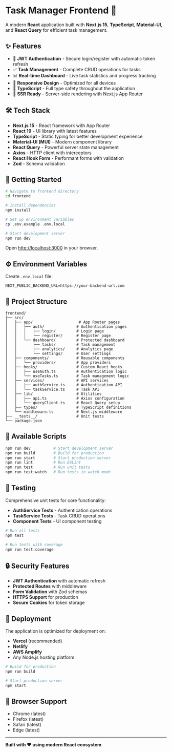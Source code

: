 # Task Manager Frontend 🚀

A modern **React** application built with **Next.js 15**, **TypeScript**, **Material-UI**, and **React Query** for efficient task management.

## ✨ Features

- 🔐 **JWT Authentication** - Secure login/register with automatic token refresh
- ✅ **Task Management** - Complete CRUD operations for tasks
- 📊 **Real-time Dashboard** - Live task statistics and progress tracking
- 📱 **Responsive Design** - Optimized for all devices
- 🎯 **TypeScript** - Full type safety throughout the application
- 🚀 **SSR Ready** - Server-side rendering with Next.js App Router

## 🛠️ Tech Stack

- **Next.js 15** - React framework with App Router
- **React 19** - UI library with latest features
- **TypeScript** - Static typing for better development experience
- **Material-UI (MUI)** - Modern component library
- **React Query** - Powerful server state management
- **Axios** - HTTP client with interceptors
- **React Hook Form** - Performant forms with validation
- **Zod** - Schema validation

## 🚀 Getting Started

```bash
# Navigate to frontend directory
cd frontend

# Install dependencies
npm install

# Set up environment variables
cp .env.example .env.local

# Start development server
npm run dev
```

Open [http://localhost:3000](http://localhost:3000) in your browser.

## ⚙️ Environment Variables

Create `.env.local` file:

```env
NEXT_PUBLIC_BACKEND_URL=https://your-backend-url.com
```

## 📁 Project Structure

```
frontend/
├── src/
│   ├── app/                    # App Router pages
│   │   ├── auth/              # Authentication pages
│   │   │   ├── login/         # Login page
│   │   │   └── register/      # Register page
│   │   └── dashboard/         # Protected dashboard
│   │       ├── tasks/         # Task management
│   │       ├── analytics/     # Analytics page
│   │       └── settings/      # User settings
│   ├── components/            # Reusable components
│   │   └── providers/         # App providers
│   ├── hooks/                 # Custom React hooks
│   │   ├── useAuth.ts         # Authentication logic
│   │   └── useTasks.ts        # Task management logic
│   ├── services/              # API services
│   │   ├── authService.ts     # Authentication API
│   │   └── taskService.ts     # Task API
│   ├── lib/                   # Utilities
│   │   ├── api.ts             # Axios configuration
│   │   └── queryClient.ts     # React Query setup
│   ├── types/                 # TypeScript definitions
│   └── middleware.ts          # Next.js middleware
├── __tests__/                 # Unit tests
└── package.json
```

## 🔧 Available Scripts

```bash
npm run dev          # Start development server
npm run build        # Build for production
npm run start        # Start production server
npm run lint         # Run ESLint
npm run test         # Run unit tests
npm run test:watch   # Run tests in watch mode
```

## 🧪 Testing

Comprehensive unit tests for core functionality:

- **AuthService Tests** - Authentication operations
- **TaskService Tests** - Task CRUD operations
- **Component Tests** - UI component testing

```bash
# Run all tests
npm test

# Run tests with coverage
npm run test:coverage
```

## 🔒 Security Features

- **JWT Authentication** with automatic refresh
- **Protected Routes** with middleware
- **Form Validation** with Zod schemas
- **HTTPS Support** for production
- **Secure Cookies** for token storage

## 🚀 Deployment

The application is optimized for deployment on:

- **Vercel** (recommended)
- **Netlify**
- **AWS Amplify**
- Any Node.js hosting platform

```bash
# Build for production
npm run build

# Start production server
npm start
```

## 📱 Browser Support

- Chrome (latest)
- Firefox (latest)
- Safari (latest)
- Edge (latest)

---

**Built with ❤️ using modern React ecosystem**
